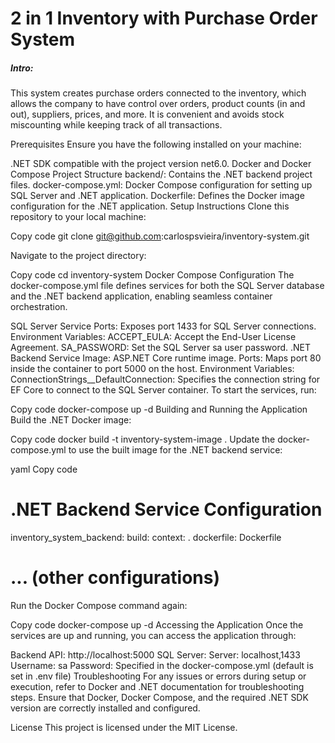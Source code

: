# 2 in 1 Inventory with Purchase Order System

##### Intro:

This system creates purchase orders connected to the inventory, which allows the company to have control over orders, product counts (in and out), suppliers, prices, and more. It is convenient and avoids stock miscounting while keeping track of all transactions.

Prerequisites
Ensure you have the following installed on your machine:

.NET SDK compatible with the project version net6.0.
Docker and Docker Compose
Project Structure
backend/: Contains the .NET backend project files.
docker-compose.yml: Docker Compose configuration for setting up SQL Server and .NET application.
Dockerfile: Defines the Docker image configuration for the .NET application.
Setup Instructions
Clone this repository to your local machine:

Copy code
git clone git@github.com:carlospsvieira/inventory-system.git

Navigate to the project directory:

Copy code
cd inventory-system
Docker Compose Configuration
The docker-compose.yml file defines services for both the SQL Server database and the .NET backend application, enabling seamless container orchestration.

SQL Server Service
Ports: Exposes port 1433 for SQL Server connections.
Environment Variables:
ACCEPT_EULA: Accept the End-User License Agreement.
SA_PASSWORD: Set the SQL Server sa user password.
.NET Backend Service
Image: ASP.NET Core runtime image.
Ports: Maps port 80 inside the container to port 5000 on the host.
Environment Variables:
ConnectionStrings__DefaultConnection: Specifies the connection string for EF Core to connect to the SQL Server container.
To start the services, run:


Copy code
docker-compose up -d
Building and Running the Application
Build the .NET Docker image:

Copy code
docker build -t inventory-system-image .
Update the docker-compose.yml to use the built image for the .NET backend service:

yaml
Copy code
# .NET Backend Service Configuration
inventory_system_backend:
  build:
    context: .
    dockerfile: Dockerfile
  # ... (other configurations)
Run the Docker Compose command again:


Copy code
docker-compose up -d
Accessing the Application
Once the services are up and running, you can access the application through:

Backend API: http://localhost:5000
SQL Server:
Server: localhost,1433
Username: sa
Password: Specified in the docker-compose.yml (default is set in .env file)
Troubleshooting
For any issues or errors during setup or execution, refer to Docker and .NET documentation for troubleshooting steps. Ensure that Docker, Docker Compose, and the required .NET SDK version are correctly installed and configured.

License
This project is licensed under the MIT License.

